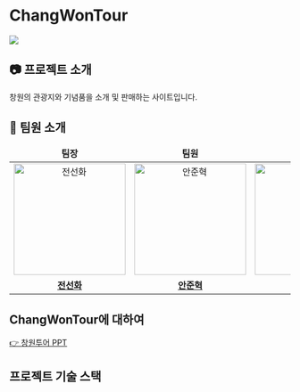 # ChangWonTour

<img src= "https://user-images.githubusercontent.com/97508841/225588366-bb55c6d4-26b0-463f-8394-679ebdd30916.png" />

## :camera: 프로젝트 소개

창원의 관광지와 기념품을 소개 및 판매하는 사이트입니다.

## :office: 팀원 소개

<table style="hight="100px"">
 <thead>
  <tr>
    <td align="center"><strong>팀장</strong></td>
    <td align="center"><strong>팀원</strong></td>
    <td align="center"><strong>팀원</strong></td>
  </tr>
 </thead>
<tbody>
 <tr>
  <td align="center"><a target="_blank" rel="noopener noreferrer nofollow" href="https://user-images.githubusercontent.com/97508841/225615297-d66dbbfc-c52e-4bd4-bf20-d85b9e0b16d0.png?size=100"><img src="https://user-images.githubusercontent.com/97508841/225615297-d66dbbfc-c52e-4bd4-bf20-d85b9e0b16d0.png?width="200" height="200"" alt="전선화" style="max-width: 100%;"></a></td>
  <td align="center"><a target="_blank" rel="noopener noreferrer nofollow" href="?size=100"><img src="?width="200" height="200"" alt="안준혁" style="max-width: 100%;"></a></td>
  <td align="center"><a target="_blank" rel="noopener noreferrer nofollow" href="https://user-images.githubusercontent.com/97508841/225616810-705d85f2-3902-47f3-bca8-d1e7b8e8510b.png?size=100"><img src="https://user-images.githubusercontent.com/97508841/225616857-7457d22d-9fca-4930-9a6a-60c76c11136a.png?width="200" height="200"" alt="김승주" style="max-width: 100%;"></a></td>
 </tr>
    <tr>
      <td align="center"><a href="https://github.com/SunhwaJin?tab=repositories"><strong>전선화</strong></a></td>
    <td align="center"><a href=""><strong>안준혁</strong></a></td>
    <td align="center"><a href="https://github.com/haruharuganda"><strong>김승주</strong></a></td>
  </tr>
<tbody>
</table>

## ChangWonTour에 대하여

[👉 창원투어 PPT](https://docs.google.com/presentation/d/1pcPD7rC-jm5RRoyEpn7wD2HMA0Syi8a0qLBCdHDpuEE/edit?usp=sharing)

## 프로젝트 기술 스택

